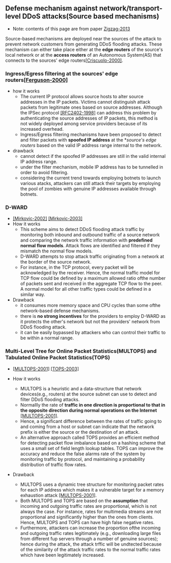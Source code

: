 ﻿Defense mechanism against network/transport-level DDoS attacks(Source based mechanisms)
---

- Note: contents of this page are from paper [Zigzag-2013]()

Source-based mechanisms are deployed near the sources of the attack to prevent network customers from generating DDoS flooding attacks.  These mechanism can either take place either at the **edge routers** of the source's local network or at the **access routers** of an Autonomous System(AS) that connects to the sources' edge routers[[Criscuolo-2000]](http://www.iwar.org.uk/comsec/resources/reports/CIAC-2319_Distributed_Denial_of_Service.pdf). 

### Ingress/Egress filtering at the sources' edge routers[[Ferguson-2000]](http://dl.acm.org/citation.cfm?id=RFC2827)
- how it works
	- The current IP protocol allows source hosts to alter source addresses in the IP packets. Victims cannot distinguish attack packets from legitimate ones based on source addresses. Although the IPSec protocol [[RFC2402-1998]](https://tools.ietf.org/html/rfc2402) can address this problem by authenticating the source addresses of IP packets, this method is not widely deployed among service providers because of its increased overhead.
	- Ingress/Egress filtering mechanisms have been proposed to detect and filter packets with **spoofed IP address** at the **source's edge routers* based on the valid IP address range internal to the network.
- drawback
	- cannot detect if the spoofed IP addresses are still in the valid internal IP address range.
	- under the filter mechanism, mobile IP address has to be tunnelled in order to avoid filtering.
	- considering the current trend towards employing botnets to launch various atacks, attackers can still attack their targets by employing the pool of zombies with genuine IP addresses available through botnets. 
	
### D-WARD
- [[Mirkovic-2002]](ftp://im1.im.tku.edu.tw/assistant/bearhero/attacking-ddos-at-the-source.pdf)
  [[Mirkovic-2003]](http://www.isi.edu/~mirkovic/publications/nca03.pdf)
- How it works
	- This scheme aims to detect DDoS flooding attack traffic by monitoring both inbound and outbound traffic of a source network and comparing the network traffic information with **predefined normal flow models**. Attack flows are identified and filtered if they mismatch the normal flow models. 
	- D-WARD attempts to stop attack traffic originating from a network at the border of the source network.
	- For instance, in the TCP protocol, every packet will be acknowledged by the receiver. Hence, the normal traffic model for TCP flow could be defined by a maximum allowed ratio ofthe number of packets sent and received in the aggregate TCP flow to the peer. A normal model for all other traffic types could be defined in a similar way. 
- Drawback
	- it consumes more memory space and CPU cycles than some ofthe network-based defense mechanisms. 
	- there is **no strong incentives** for the providers to employ D-WARD as it protects the other's network but not the providers' network from DDoS flooding attack.
	- it can be easily bypassed by attackers who can control their traffic to be within a normal range.

### Multi-Level Tree for Online Packet Statistics(MULTOPS) and Tabulated Online Packet Statistics(TOPS)
- [[MULTOPS-2001]](http://www.utdallas.edu/~kxs028100/Papers/multops.pdf)
[[TOPS-2003]](http://ieeexplore.ieee.org/xpl/login.jsp?tp=&arnumber=1258459&url=http%3A%2F%2Fieeexplore.ieee.org%2Fxpls%2Fabs_all.jsp%3Farnumber%3D1258459)

- How it works
	- MULTOPS is a heuristic and a data-structure that network devices(e.g., routers) at the source subnet can use to detect and filter DDoS flooding attacks.
	- Normallly the rate of **traffic in one direction is proportional to that in the opposite direction during normal operations on the Internet** [[MULTOPS-2001]](http://www.utdallas.edu/~kxs028100/Papers/multops.pdf).
	- Hence, a significant difference between the rates of traffic going to and coming from a host or subnet can indicate that the network prefix is either the source or the destination of an attack.
	- An alternative approach called TOPS provides an efficient method for detecting packet flow imbalance based on a hashing scheme that uses a small set of field length lookup tables. TOPS can improve the accuracy and reduce the false alarms rate of the system by monitoring traffic by protocol, and maintaining a probability distribution of traffic flow rates. 
- Drawback
	- MULTOPS uses a dynamic tree structure for monitoring packet rates for each IP address which makes it a vulnerable target for a memory exhaustion attack [[MULTOPS-2001]](http://www.utdallas.edu/~kxs028100/Papers/multops.pdf). 
	- Both MULTOPS and TOPS are based on the **assumption** that incoming and outgoing traffic rates are proportional, which is not always the case. For instance, rates for multimedia streams are not proportional and significantly higher than the ones from clients. Hence, MULTOPS and TOPS can have high false negative rates. 
	- Furthermore, attackers can increase the proportion ofthe incoming and outgoing traffic rates legitimately (e.g., downloading large files from different fup servers through a number of genuine sources); hence during the attack, the attack trffic will be undtected because of the similarity of the attack traffic rates to the normal traffic rates which have been legitimately increased.

	